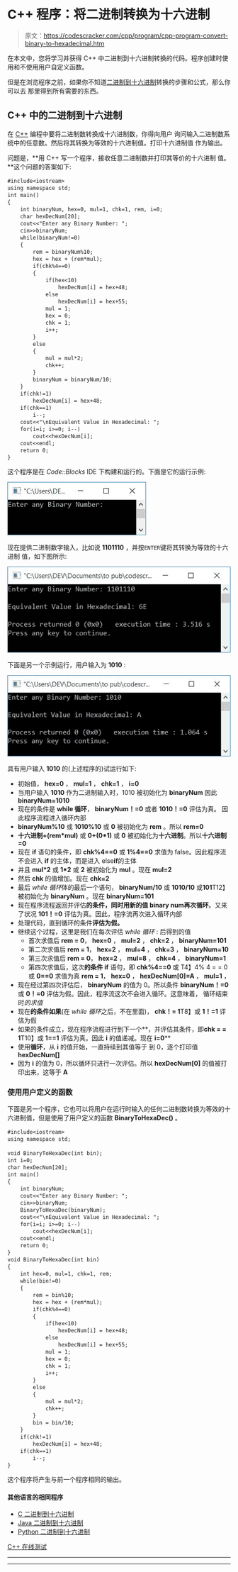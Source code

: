 # C++ 程序：将二进制转换为十六进制

> 原文：<https://codescracker.com/cpp/program/cpp-program-convert-binary-to-hexadecimal.htm>

在本文中，您将学习并获得 C++ 中二进制到十六进制转换的代码。程序创建时使用和不使用用户自定义函数。

但是在浏览程序之前，如果你不知道[二进制到十六进制](/computer-fundamental/binary-to-hexadecimal.htm)转换的步骤和公式，那么你可以去 那里得到所有需要的东西。

## C++ 中的二进制到十六进制

在 [C++](/cpp/index.htm) 编程中要将二进制数转换成十六进制数，你得向用户 询问输入二进制数系统中的任意数。然后将其转换为等效的十六进制值。打印十六进制值 作为输出。

问题是，**用 C++ 写一个程序，接收任意二进制数并打印其等价的十六进制 值。**这个问题的答案如下:

```
#include<iostream>
using namespace std;
int main()
{
    int binaryNum, hex=0, mul=1, chk=1, rem, i=0;
    char hexDecNum[20];
    cout<<"Enter any Binary Number: ";
    cin>>binaryNum;
    while(binaryNum!=0)
    {
        rem = binaryNum%10;
        hex = hex + (rem*mul);
        if(chk%4==0)
        {
            if(hex<10)
                hexDecNum[i] = hex+48;
            else
                hexDecNum[i] = hex+55;
            mul = 1;
            hex = 0;
            chk = 1;
            i++;
        }
        else
        {
            mul = mul*2;
            chk++;
        }
        binaryNum = binaryNum/10;
    }
    if(chk!=1)
        hexDecNum[i] = hex+48;
    if(chk==1)
        i--;
    cout<<"\nEquivalent Value in Hexadecimal: ";
    for(i=i; i>=0; i--)
        cout<<hexDecNum[i];
    cout<<endl;
    return 0;
}
```

这个程序是在 *Code::Blocks* IDE 下构建和运行的。下面是它的运行示例:

![C++ program to convert binary to hexadecimal](img/2145af478bc537161143d1ae7271cbc6.png)

现在提供二进制数字输入，比如说 **1101110** ，并按`ENTER`键将其转换为等效的十六进制 值，如下图所示:

![binary to hexadecimal c++](img/7c592713dd762bb49bf312c27fe6dbf6.png)

下面是另一个示例运行，用户输入为 **1010** :

![binary to hexadecimal in c++](img/f36d75bfce36863226ccbfda91bd146b.png)

具有用户输入 **1010** 的(上述程序的)试运行如下:

*   初始值， **hex=0** ， **mul=1** ， **chk=1** ， **i=0**
*   当用户输入 **1010** 作为二进制输入时，1010 被初始化为 **binaryNum** 因此 **binaryNum=1010**
*   现在的条件是 **while 循环**， **binaryNum！=0** 或者 **1010！=0** 评估为真。 因此程序流程进入循环内部
*   **binaryNum%10** 或 **1010%10** 或 **0** 被初始化为 **rem** 。所以 **rem=0**
*   **十六进制+(rem*mul)** 或 **0+(0*1)** 或 **0** 被初始化为**十六进制**。所以**十六进制=0**
*   现在 **if** 语句的条件，即 **chk%4==0** 或 **1%4==0** 求值为 false。因此程序流不会进入 **if** 的主体，而是进入 else**if**的主体
*   并且 **mul*2** 或 **1*2** 或 **2** 被初始化为 **mul** 。现在 **mul=2**
*   然后 **chk** 的值增加。现在 **chk=2**
*   最后 *while 循环*体的最后一个语句， **binaryNum/10** 或 **1010/10** 或**101**T12】被初始化为 **binaryNum** 。现在 **binaryNum=101**
*   现在程序流程返回并评估**的条件，同时用新的值 **binary num**再次循环**。又来了状况 **101！=0** 评估为真。因此，程序流再次进入循环内部
*   处理代码，直到循环的条件**评估为假。**
*   继续这个过程，这里是我们在每次评估 *while 循环* : 后得到的值
    *   首次求值后
        **rem = 0**， **hex=0** ， **mul=2** ， **chk=2** ， **binaryNum=101**
    *   第二次求值后
        **rem = 1**， **hex=2** ， **mul=4** ， **chk=3** ， **binaryNum=10**
    *   第三次求值后
        **rem = 0**， **hex=2** ， **mul=8** ， **chk=4** ， **binaryNum=1**
    *   第四次求值后，这次**的条件 if** 语句，即 **chk%4==0** 或 T4】4% 4 = = 0 或 **0==0** 求值为真
        **rem = 1**， **hex=0** ， **hexDecNum[0]=A** ， **mul=1** ，
*   现在经过第四次评估后， **binaryNum** 的值为 0。所以条件 **binaryNum！=0** 或 **0！=0** 评估为假。因此，程序流这次不会进入循环。这意味着， 循环结束时*的求值*
*   现在**的条件如果**(在 *while 循环*之后，不在里面)， **chk！= 1**T8】或 **1！=1** 评估为假
*   如果的条件成立，现在程序流程进行到下一个**，并评估其条件，即**chk = = 1**T10】或 **1==1** 评估为真。因此 **i** 的值递减。现在 **i=0****
*   使用**循环**，从 **i** 的值开始，一直持续到其值等于 到 0，逐个打印值 **hexDecNum[]**
*   因为 **i** 的值为 0，所以循环只进行一次评估。所以 **hexDecNum[0]** 的值被打印出来，这等于 **A**

### 使用用户定义的函数

下面是另一个程序，它也可以将用户在运行时输入的任何二进制数转换为等效的十六进制值，但是使用了用户定义的函数 **BinaryToHexaDec()** 。

```
#include<iostream>
using namespace std;

void BinaryToHexaDec(int bin);
int i=0;
char hexDecNum[20];
int main()
{
    int binaryNum;
    cout<<"Enter any Binary Number: ";
    cin>>binaryNum;
    BinaryToHexaDec(binaryNum);
    cout<<"\nEquivalent Value in Hexadecimal: ";
    for(i=i; i>=0; i--)
        cout<<hexDecNum[i];
    cout<<endl;
    return 0;
}
void BinaryToHexaDec(int bin)
{
    int hex=0, mul=1, chk=1, rem;
    while(bin!=0)
    {
        rem = bin%10;
        hex = hex + (rem*mul);
        if(chk%4==0)
        {
            if(hex<10)
                hexDecNum[i] = hex+48;
            else
                hexDecNum[i] = hex+55;
            mul = 1;
            hex = 0;
            chk = 1;
            i++;
        }
        else
        {
            mul = mul*2;
            chk++;
        }
        bin = bin/10;
    }
    if(chk!=1)
        hexDecNum[i] = hex+48;
    if(chk==1)
        i--;
}
```

这个程序将产生与前一个程序相同的输出。

#### 其他语言的相同程序

*   [C 二进制到十六进制](/c/program/c-program-convert-binary-to-hexadecimal.htm)
*   [Java 二进制到十六进制](/java/program/java-program-convert-binary-to-hexadecimal.htm)
*   [Python 二进制到十六进制](/python/program/python-program-convert-binary-to-hexadecimal.htm)

[C++ 在线测试](/exam/showtest.php?subid=3)

* * *

* * *
